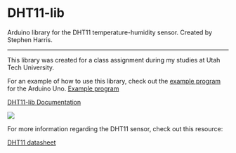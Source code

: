 # DHT11-lib

Arduino library for the DHT11 temperature-humidity sensor. Created by Stephen Harris.

---

This library was created for a class assignment during my studies at Utah Tech University.

For an example of how to use this library, check out the [example program]() for the Arduino Uno.
[Example program](./example.ino)

[DHT11-lib Documentation]()

![](./media/screenshot1.png)



For more information regarding the DHT11 sensor, check out this resource:

[DHT11 datasheet](https://www.mouser.com/datasheet/2/758/DHT11-Technical-Data-Sheet-Translated-Version-1143054.pdf)
